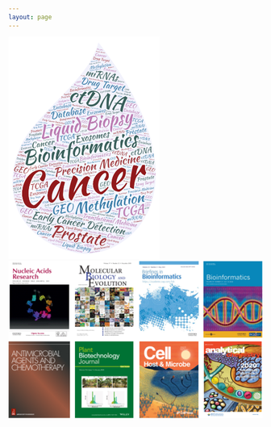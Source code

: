 ```yaml
---
layout: page
---
```


<img width="300" src="https://raw.githubusercontent.com/rli012/rli012.github.io/master/img/worldcloud.png">
<img width="600" src="https://raw.githubusercontent.com/rli012/rli012.github.io/master/img/publications.png">
